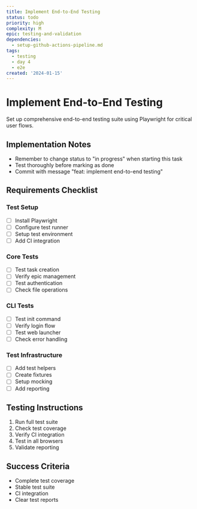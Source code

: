 ```yaml
---
title: Implement End-to-End Testing
status: todo
priority: high
complexity: M
epic: testing-and-validation
dependencies:
  - setup-github-actions-pipeline.md
tags:
  - testing
  - day 4
  - e2e
created: '2024-01-15'
---
```


# Implement End-to-End Testing

Set up comprehensive end-to-end testing suite using Playwright for critical user flows.

## Implementation Notes
- Remember to change status to "in progress" when starting this task
- Test thoroughly before marking as done
- Commit with message "feat: implement end-to-end testing"

## Requirements Checklist

### Test Setup
- [ ] Install Playwright
- [ ] Configure test runner
- [ ] Setup test environment
- [ ] Add CI integration

### Core Tests
- [ ] Test task creation
- [ ] Verify epic management
- [ ] Test authentication
- [ ] Check file operations

### CLI Tests
- [ ] Test init command
- [ ] Verify login flow
- [ ] Test web launcher
- [ ] Check error handling

### Test Infrastructure
- [ ] Add test helpers
- [ ] Create fixtures
- [ ] Setup mocking
- [ ] Add reporting

## Testing Instructions
1. Run full test suite
2. Check test coverage
3. Verify CI integration
4. Test in all browsers
5. Validate reporting

## Success Criteria
- Complete test coverage
- Stable test suite
- CI integration
- Clear test reports 